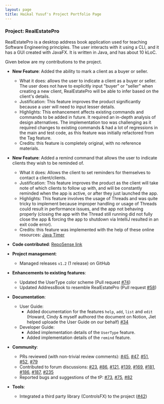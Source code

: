 ```yaml
---
layout: page
title: Haikal Yusuf's Project Portfolio Page
---
```


### Project: RealEstatePro

RealEstatePro is a desktop address book application used for teaching Software Engineering principles. The user interacts with it using a CLI, and it has a GUI created with JavaFX. It is written in Java, and has about 10 kLoC.

Given below are my contributions to the project.

* **New Feature**: Added the ability to mark a client as a buyer or seller.
  * What it does: allows the user to indicate a client as a buyer or seller. The user does not have to explicitly input "buyer" or "seller" when creating a new client, RealEstatePro will be able to infer based on the client's details.
  * Justification: This feature improves the product significantly because a user will need to input lesser details.
  * Highlights: This enhancement affects existing commands and commands to be added in future. It required an in-depth analysis of design alternatives. The implementation too was challenging as it required changes to existing commands & had a lot of regressions in the main and test code, as this feature was initially refactored from the Tag feature.
  * Credits: this feature is completely original, with no reference materials.

* **New Feature**: Added a remind command that allows the user to indicate clients they wish to be reminded of.
  * What it does: Allows the client to set reminders for themselves to contact a client/clients.
  * Justification: This feature improves the product as the client will take note of which clients to follow up with, and will be constantly reminded when the app is active, or after they just launched the app.
  * Highlights: This feature involves the usage of Threads and was quite tricky to implement because improper handling or usage of Threads could result in performance issues, and the app not behaving properly (closing the app with the Thread still running did not fully close the app & forcing the app to shutdown via IntelliJ resulted in an exit code error).
  * Credits: this feature was implemented with the help of these online resources: [Java Timer](https://www.baeldung.com/java-timer-and-timertask) 

* **Code contributed**: [RepoSense link]()

* **Project management**:
  * Managed releases `v1.2` (1 release) on GitHub

* **Enhancements to existing features**:
  * Updated the UserType color scheme (Pull request [\#74](https://github.com/AY2122S2-CS2103-W16-4/tp/pull/74))
  * Updated AddressBook to resemble RealEstatePro (Pull request [#58](https://github.com/AY2122S2-CS2103-W16-4/tp/pull/58))

* **Documentation**:
  * User Guide:
    * Added documentation for the features `help`, `add`, `list` and `edit` (Howard, Cindy & myself authored the document on Notion, Jiet helped uploade the User Guide on our behalf) [\#34](https://github.com/AY2122S2-CS2103-W16-4/tp/pull/34)
  * Developer Guide:
    * Added implementation details of the `UserType` feature.
    * Added implementation details of the `remind` feature.

* **Community**:
  * PRs reviewed (with non-trivial review comments): [\#45](https://github.com/AY2122S2-CS2103-W16-4/tp/pull/45), [\#47](https://github.com/AY2122S2-CS2103-W16-4/tp/pull/47), [\#51](https://github.com/AY2122S2-CS2103-W16-4/tp/pull/51), [\#52](https://github.com/AY2122S2-CS2103-W16-4/tp/pull/52), [\#79](https://github.com/AY2122S2-CS2103-W16-4/tp/pull/79)
  * Contributed to forum discussions: [\#23](https://github.com/nus-cs2103-AY2122S2/forum/issues/23), [\#86](https://github.com/nus-cs2103-AY2122S2/forum/issues/86), [\#121](https://github.com/nus-cs2103-AY2122S2/forum/issues/121), [\#139](https://github.com/nus-cs2103-AY2122S2/forum/issues/139), [\#169](https://github.com/nus-cs2103-AY2122S2/forum/issues/169), [\#181](https://github.com/nus-cs2103-AY2122S2/forum/issues/181), [\#186](https://github.com/nus-cs2103-AY2122S2/forum/issues/186), [\#187](https://github.com/nus-cs2103-AY2122S2/forum/issues/187), [\#235](https://github.com/nus-cs2103-AY2122S2/forum/issues/235)
  * Reported bugs and suggestions of the tP: [\#73](https://github.com/AY2122S2-CS2103-W16-4/tp/issues/73), [\#75](https://github.com/AY2122S2-CS2103-W16-4/tp/issues/75), [\#82](https://github.com/AY2122S2-CS2103-W16-4/tp/issues/82)

* **Tools**:
  * Integrated a third party library (ControlsFX) to the project ([\#42]())

